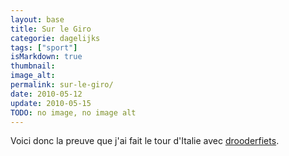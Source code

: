```yaml
---
layout: base
title: Sur le Giro
categorie: dagelijks
tags: ["sport"]
isMarkdown: true
thumbnail: 
image_alt: 
permalink: sur-le-giro/
date: 2010-05-12
update: 2010-05-15
TODO: no image, no image alt
---
```


Voici donc la preuve que j'ai fait le tour d'Italie avec [drooderfiets](https://pixelfed.social/p/drooderfiets/827788864625902977).


<!--Gone ([Cliquez donc](/sur-le-giro) pour voir la vidéo de mon arrivée triomphale)

<!-- HTML Gone
<iframe scrolling="no" marginwidth="0" marginheight="0" frameborder="0" src="http://runners.tv/tv.asp?pagina=vuelta&e=GA1040K&n=Alix%20ARJ%20GUILLARD&r=8188&nt_s1=00:00:00&ct_s1=08:31:07&nt_s3=02:03:49&ct_s3=10:34:55&nt_f=02:08:05&ct_f=10:39:11&l=NL&player=1&random=4204&k=finishclose&index=3&cct=0000000000000000000000000000000000000000" width="100%" height="450" ></iframe> -->
<!-- / HTML -->
